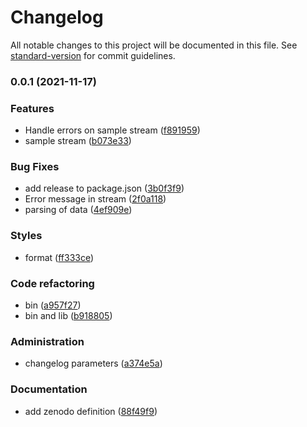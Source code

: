 # Changelog

All notable changes to this project will be documented in this file. See [standard-version](https://github.com/conventional-changelog/standard-version) for commit guidelines.

### 0.0.1 (2021-11-17)


### Features

* Handle errors on sample stream ([f891959](https://github.com/chasset/twitter-api/commit/f89195990cebcd1d292130ed95122c63e173b90d))
* sample stream ([b073e33](https://github.com/chasset/twitter-api/commit/b073e33d3d6eabbcbdc0b58a40da00b335e93ca0))


### Bug Fixes

* add release to package.json ([3b0f3f9](https://github.com/chasset/twitter-api/commit/3b0f3f9436df7029cebf3ac16ea4d1b9a3e4eb65))
* Error message in stream ([2f0a118](https://github.com/chasset/twitter-api/commit/2f0a1187f37b6c05c55a2e75427c146599bfb977))
* parsing of data ([4ef909e](https://github.com/chasset/twitter-api/commit/4ef909e39fb28e24aecf969b88568683f11bb8d9))


### Styles

* format ([ff333ce](https://github.com/chasset/twitter-api/commit/ff333ce830304118d37dd292cf9323362d4847fe))


### Code refactoring

* bin ([a957f27](https://github.com/chasset/twitter-api/commit/a957f2779f2793bce185a5d791bc19dcc98a367c))
* bin and lib ([b918805](https://github.com/chasset/twitter-api/commit/b91880591b8ebd295d9b263033788675bde3c3a7))


### Administration

* changelog parameters ([a374e5a](https://github.com/chasset/twitter-api/commit/a374e5ab8469cc501e1a49a227849a17f4d1b619))


### Documentation

* add zenodo definition ([88f49f9](https://github.com/chasset/twitter-api/commit/88f49f96d4c25c109f8a2f84c615449fc1f767a8))
